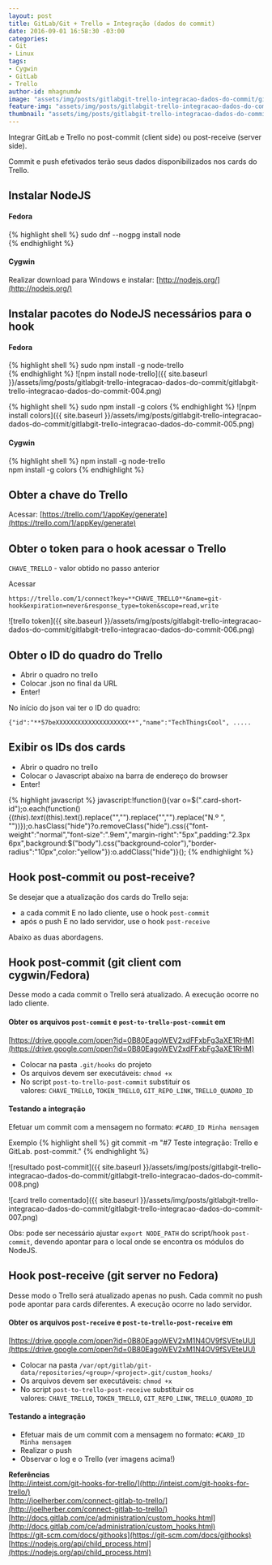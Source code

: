```yaml
---
layout: post
title: GitLab/Git + Trello = Integração (dados do commit)
date: 2016-09-01 16:58:30 -03:00
categories:
- Git
- Linux
tags:
- Cygwin
- GitLab
- Trello
author-id: mhagnumdw
image: "assets/img/posts/gitlabgit-trello-integracao-dados-do-commit/git-gitlab-trello-integracao-banner_v2.png"
feature-img: "assets/img/posts/gitlabgit-trello-integracao-dados-do-commit/git-gitlab-trello-integracao-banner_v2.png"
thumbnail: "assets/img/posts/gitlabgit-trello-integracao-dados-do-commit/git-gitlab-trello-integracao-banner_v2.png"
---
```


Integrar GitLab e Trello no post-commit (client side) ou post-receive (server side).

<!--more-->

Commit e push efetivados terão seus dados disponibilizados nos cards do Trello.

## Instalar NodeJS

#### Fedora
{% highlight shell %}
sudo dnf --nogpg install node  
{% endhighlight %}

#### Cygwin
Realizar download para Windows e instalar: [http://nodejs.org/](http://nodejs.org/)

## Instalar pacotes do NodeJS necessários para o hook

#### Fedora
{% highlight shell %}
sudo npm install -g node-trello  
{% endhighlight %}
![npm install node-trello]({{ site.baseurl }}/assets/img/posts/gitlabgit-trello-integracao-dados-do-commit/gitlabgit-trello-integracao-dados-do-commit-004.png)

{% highlight shell %}
sudo npm install -g colors
{% endhighlight %}
![npm install colors]({{ site.baseurl }}/assets/img/posts/gitlabgit-trello-integracao-dados-do-commit/gitlabgit-trello-integracao-dados-do-commit-005.png)

#### Cygwin
{% highlight shell %}
npm install -g node-trello  
npm install -g colors
{% endhighlight %}

## Obter a chave do Trello

Acessar: [https://trello.com/1/appKey/generate](https://trello.com/1/appKey/generate)

## Obter o token para o hook acessar o Trello

`CHAVE_TRELLO` - valor obtido no passo anterior

Acessar
```
https://trello.com/1/connect?key=**CHAVE_TRELLO**&name=git-hook&expiration=never&response_type=token&scope=read,write
```

![trello token]({{ site.baseurl }}/assets/img/posts/gitlabgit-trello-integracao-dados-do-commit/gitlabgit-trello-integracao-dados-do-commit-006.png)

## Obter o ID do quadro do Trello

- Abrir o quadro no trello
- Colocar .json no final da URL
- Enter!

No início do json vai ter o ID do quadro:

```
{"id":"**57beXXXXXXXXXXXXXXXXXXXX**","name":"TechThingsCool", .....
```

## Exibir os IDs dos cards

- Abrir o quadro no trello
- Colocar o Javascript abaixo na barra de endereço do browser
- Enter!

{% highlight javascript %}
javascript:!function(){var o=$(".card-short-id");o.each(function(){$(this).text($(this).text().replace("","").replace("","").replace("N.º ", ""))});o.hasClass("hide")?o.removeClass("hide").css({"font-weight":"normal","font-size":".9em","margin-right":"5px",padding:"2.3px 6px",background:$("body").css("background-color"),"border-radius":"10px",color:"yellow"}):o.addClass("hide")}();
{% endhighlight %}

## Hook post-commit ou post-receive?

Se desejar que a atualização dos cards do Trello seja:

- a cada commit E no lado cliente, use o hook `post-commit`
- após o push E no lado servidor, use o hook `post-receive`

Abaixo as duas abordagens.

## Hook post-commit (git client com cygwin/Fedora)

Desse modo a cada commit o Trello será atualizado. A execução ocorre no lado cliente.

#### Obter os arquivos `post-commit` e `post-to-trello-post-commit` em

[https://drive.google.com/open?id=0B80EagoWEV2xdFFxbFg3aXE1RHM](https://drive.google.com/open?id=0B80EagoWEV2xdFFxbFg3aXE1RHM)

- Colocar na pasta `.git/hooks` do projeto
- Os arquivos devem ser executáveis: `chmod +x`
- No script `post-to-trello-post-commit` substituir os valores: `CHAVE_TRELLO`, `TOKEN_TRELLO`, `GIT_REPO_LINK`, `TRELLO_QUADRO_ID`

#### Testando a integração

Efetuar um commit com a mensagem no formato: `#CARD_ID Minha mensagem`

Exemplo
{% highlight shell %}
git commit -m "#7 Teste integração: Trello e GitLab. post-commit."
{% endhighlight %}

![resultado post-commit]({{ site.baseurl }}/assets/img/posts/gitlabgit-trello-integracao-dados-do-commit/gitlabgit-trello-integracao-dados-do-commit-008.png)

![card trello comentado]({{ site.baseurl }}/assets/img/posts/gitlabgit-trello-integracao-dados-do-commit/gitlabgit-trello-integracao-dados-do-commit-007.png)

Obs: pode ser necessário ajustar `export NODE_PATH` do script/hook `post-commit`, devendo apontar para o local onde se encontra os módulos do NodeJS.

## Hook post-receive (git server no Fedora)

Desse modo o Trello será atualizado apenas no push. Cada commit no push pode apontar para cards diferentes. A execução ocorre no lado servidor.

#### Obter os arquivos `post-receive` e `post-to-trello-post-receive` em

[https://drive.google.com/open?id=0B80EagoWEV2xM1N4OV9fSVEteUU](https://drive.google.com/open?id=0B80EagoWEV2xM1N4OV9fSVEteUU)

- Colocar na pasta `/var/opt/gitlab/git-data/repositories/<group>/<project>.git/custom_hooks/`
- Os arquivos devem ser executáveis: `chmod +x`
- No script `post-to-trello-post-receive` substituir os valores: `CHAVE_TRELLO`, `TOKEN_TRELLO`, `GIT_REPO_LINK`, `TRELLO_QUADRO_ID`

#### Testando a integração

- Efetuar mais de um commit com a mensagem no formato: `#CARD_ID Minha mensagem`
- Realizar o push
- Observar o log e o Trello (ver imagens acima!)

**Referências**  
[http://inteist.com/git-hooks-for-trello/](http://inteist.com/git-hooks-for-trello/)  
[http://joelherber.com/connect-gitlab-to-trello/](http://joelherber.com/connect-gitlab-to-trello/)  
[http://docs.gitlab.com/ce/administration/custom_hooks.html](http://docs.gitlab.com/ce/administration/custom_hooks.html)  
[https://git-scm.com/docs/githooks](https://git-scm.com/docs/githooks)  
[https://nodejs.org/api/child_process.html](https://nodejs.org/api/child_process.html)